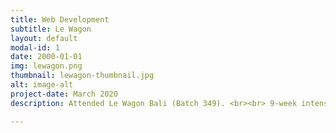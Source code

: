 ```yaml
---
title: Web Development
subtitle: Le Wagon
layout: default
modal-id: 1
date: 2000-01-01
img: lewagon.png
thumbnail: lewagon-thumbnail.jpg
alt: image-alt
project-date: March 2020
description: Attended Le Wagon Bali (Batch 349). <br><br> 9-week intensive coding bootcamp learning HTML, CSS, Bootstrap, JavaScript ES2015, SQL, git, GitHub, Heroku and Ruby on Rails. Designed, implemented and shipped to production a clone of AirBnB and a Rails prototype of a personal custom project.

---
```

